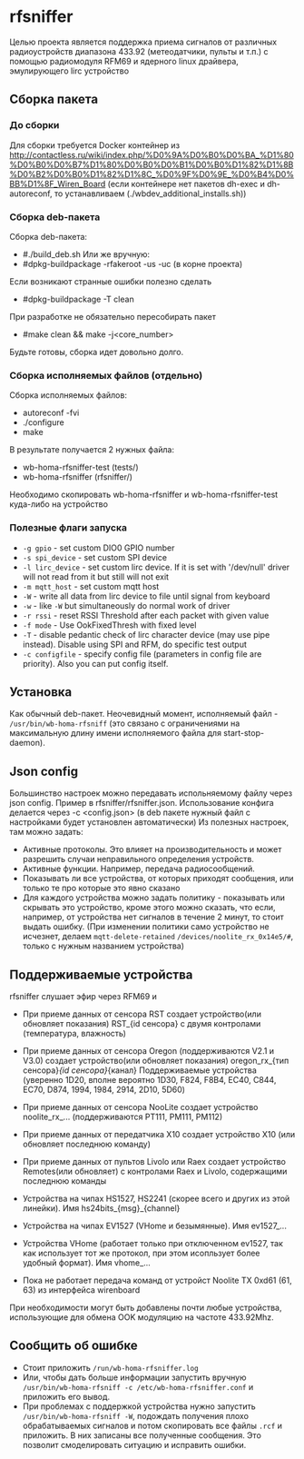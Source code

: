 # rfsniffer
Целью проекта является поддержка приема сигналов от различных радиоустройств диапазона 433.92 (метеодатчики, пульты и т.п.) с помощью радиомодуля RFM69 и ядерного linux драйвера, эмулирующего lirc устройство

## Сборка пакета
### До сборки
Для сборки требуется Docker контейнер из http://contactless.ru/wiki/index.php/%D0%9A%D0%B0%D0%BA_%D1%80%D0%B0%D0%B7%D1%80%D0%B0%D0%B1%D0%B0%D1%82%D1%8B%D0%B2%D0%B0%D1%82%D1%8C_%D0%9F%D0%9E_%D0%B4%D0%BB%D1%8F_Wiren_Board
(если контейнере нет пакетов dh-exec и dh-autoreconf, то устанавливаем (./wbdev_additional_installs.sh))

### Сборка deb-пакета
Сборка deb-пакета:
- #./build_deb.sh
Или же вручную:
- #dpkg-buildpackage -rfakeroot -us -uc (в корне проекта)

Если возникают странные ошибки полезно сделать
- #dpkg-buildpackage -T clean

При разработке не обязательно пересобирать пакет
- #make clean && make -j<core_number>

Будьте готовы, сборка идет довольно долго.

### Сборка исполняемых файлов (отдельно)
Сборка исполняемых файлов:
- autoreconf -fvi
- ./configure
- make

В результате получается 2 нужных файла:
- wb-homa-rfsniffer-test (tests/)
- wb-homa-rfsniffer (rfsniffer/)

Необходимо скопировать wb-homa-rfsniffer и wb-homa-rfsniffer-test куда-либо на устройство

### Полезные флаги запуска

- `-g gpio` - set custom DIO0 GPIO number
- `-s spi_device` - set custom SPI device
- `-l lirc_device` - set custom lirc device. If it is set with '/dev/null' driver will not read from it but still will not exit
- `-m mqtt_host` - set custom mqtt host
- `-W` - write all data from lirc device to file until signal from keyboard
- `-w` - like `-W` but simultaneously do normal work of driver
- `-r rssi` - reset RSSI Threshold after each packet with given value
- `-f mode` - Use OokFixedThresh with fixed level
- `-T` - disable pedantic check of lirc character device (may use pipe instead). Disable using SPI and RFM, do specific test output
- `-c configfile` - specify config file (parameters in config file are priority). Also you can put config itself.

## Установка
Как обычный deb-пакет. Неочевидный момент, исполняемый файл - `/usr/bin/wb-homa-rfsniff` (это связано с ограничениями на максимальную длину имени исполняемого файла для start-stop-daemon).


## Json config
Большинство настроек можно передавать испольняемому файлу через json config. Пример в rfsniffer/rfsniffer.json. Использование конфига делается через -c <config.json>
(в deb пакете нужный файл с настройками будет установлен автоматически)
Из полезных настроек, там можно задать:
- Активные протоколы. Это влияет на производительность и может разрешить случаи неправильного определения устройств.
- Активные функции. Например, передача радиосообщений.
- Показывать ли все устройства, от которых приходят сообщения, или только те про которые это явно сказано
- Для каждого устройства можно задать политику - показывать или скрывать это устройство, кроме этого можно сказать, что если, например, от устройства нет сигналов в течение 2 минут, то стоит выдать ошибку.
  (При изменении политики само устройство не исчезнет, делаем `mqtt-delete-retained` `/devices/noolite_rx_0x14e5/#`, только с нужным названием устройства)


## Поддерживаемые устройства
rfsniffer слушает эфир через RFM69 и
- При приеме данных от сенсора RST создает устройство(или обновляет показания) RST_{id сенсора} с двумя контролами (температура, влажность)
- При приеме данных от сенсора Oregon (поддерживаются V2.1 и V3.0) создает устройство(или обновляет показания) oregon_rx_{тип сенсора}_{id сенсора}_{канал}
    Поддерживаемые устройства (уверенно 1D20, вполне вероятно 1D30, F824, F8B4, EC40, C844, EC70, D874, 1994, 1984, 2914, 2D10, 5D60)
- При приеме данных от сенсора NooLite создает устройство noolite_rx_... (поддерживаются PT111, PM111, PM112)
- При приеме данных от передатчика X10 создает устройство X10 (или обновляет последнюю команду)
- При приеме данных от пультов Livolo или Raex создает устройство Remotes(или обновляет) с контролами  Raex и Livolo, содержащими последнюю команды
- Устройства на чипах HS1527, HS2241 (скорее всего и других из этой линейки). Имя hs24bits_{msg}_{channel}
- Устройства на чипах EV1527 (VHome и безымянные). Имя ev1527_...
- Устройства VHome (работает только при отключенном ev1527, так как использует тот же протокол, при этом исопльзует более удобный формат). Имя vhome_...

- Пока не работает передача команд от устройст Noolite TX 0xd61 (61, 63) из интерфейса wirenboard

При необходимости могут быть добавлены почти любые устройства, использующие для обмена OOK модуляцию на частоте 433.92Mhz.


## Сообщить об ошибке
- Стоит приложить `/run/wb-homa-rfsniffer.log`
- Или, чтобы дать больше информации запустить вручную `/usr/bin/wb-homa-rfsniff -c /etc/wb-homa-rfsniffer.conf` и приложить его вывод.
- При проблемах с поддержкой устройства нужно запустить `/usr/bin/wb-homa-rfsniff -W`, подождать получения плохо обрабатываемых сигналов и потом скопировать все файлы `.rcf` и приложить. В них записаны все полученные сообщения. Это позволит смоделировать ситуацию и исправить ошибки.
